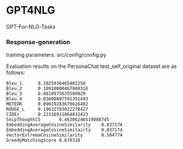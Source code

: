 # GPT4NLG
GPT-For-NLG-Tasks

### Response-generation

training parameters: src/config/config.py

Evaluation results on the PersonaChat test_self_original dataset are as follows:
```
Bleu_1      0.2025936465482258
Bleu_2      0.10910000467860316
Bleu_3      0.0618975635500929
Bleu_4      0.03608807591391493
METEOR      0.09019283679626482
ROUGE_L     0.19632783022278427
CIDEr       0.22316911864832423
SkipThoughtCS       0.46306246519088745
EmbeddingAverageCosineSimilarity    0.837174
EmbeddingAverageCosineSimilairty    0.837174
VectorExtremaCosineSimilarity       0.504774
GreedyMatchingScore 0.678328
```


